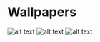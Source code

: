 # Wallpapers
![alt text](https://imgur.com/0AYI7zV)
![alt text](https://ibb.co/ZVK52xD)
![alt text](https://ibb.co/WzGKmPQ)
